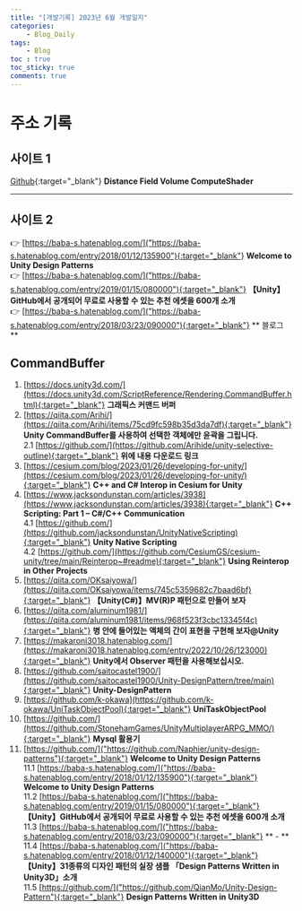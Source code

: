 ```yaml
---
title: "[개발기록] 2023년 6월 개발일지"
categories:
    - Blog_Daily
tags:
    - Blog
toc : true
toc_sticky: true
comments: true
---
```


# 주소 기록

## 사이트 1
[Github](https://github.com/nicoell/AnSim-Swarm-Intelligence){:target="_blank"} **Distance Field Volume ComputeShader**<br>

---

## 사이트 2

👉 [https://baba-s.hatenablog.com/]("https://baba-s.hatenablog.com/entry/2018/01/12/135900"){:target="_blank"} **Welcome to Unity Design Patterns**<br>
👉 [https://baba-s.hatenablog.com/]("https://baba-s.hatenablog.com/entry/2019/01/15/080000"){:target="_blank"} **【Unity】GitHub에서 공개되어 무료로 사용할 수 있는 추천 에셋을 600개 소개**<br>
👉 [https://baba-s.hatenablog.com/]("https://baba-s.hatenablog.com/entry/2018/03/23/090000"){:target="_blank"} ** 블로그 **<br>


## CommandBuffer
1. [https://docs.unity3d.com/](https://docs.unity3d.com/ScriptReference/Rendering.CommandBuffer.html){:target="_blank"} **그래픽스 커맨드 버퍼**<br>
2. [https://qiita.com/Arihi/](https://qiita.com/Arihi/items/75cd9fc598b35d3da7df){:target="_blank"} **Unity CommandBuffer를 사용하여 선택한 객체에만 윤곽을 그립니다.**<br>
  2.1 [https://github.com/](https://github.com/Arihide/unity-selective-outline){:target="_blank"} **위에 내용 다운로드 링크**<br>
3. [https://cesium.com/blog/2023/01/26/developing-for-unity/](https://cesium.com/blog/2023/01/26/developing-for-unity/){:target="_blank"} **C++ and C# Interop in Cesium for Unity**<br>
4. [https://www.jacksondunstan.com/articles/3938](https://www.jacksondunstan.com/articles/3938){:target="_blank"} **C++ Scripting: Part 1 – C#/C++ Communication**<br>
  4.1 [https://github.com/](https://github.com/jacksondunstan/UnityNativeScripting){:target="_blank"} **Unity Native Scripting**<br>
  4.2 [https://github.com/](https://github.com/CesiumGS/cesium-unity/tree/main/Reinterop~#readme){:target="_blank"} **Using Reinterop in Other Projects**<br>
5. [https://qiita.com/OKsaiyowa/](https://qiita.com/OKsaiyowa/items/745c5359682c7baad6bf){:target="_blank"} **【Unity(C#)】MV(R)P 패턴으로 만들어 보자**<br>
6. [https://qiita.com/aluminum1981/](https://qiita.com/aluminum1981/items/968f523f3cbc13345f4c){:target="_blank"} **병 안에 들어있는 액체의 간이 표현을 구현해 보자 ​​@Unity**<br>
7. [https://makaroni3018.hatenablog.com/](https://makaroni3018.hatenablog.com/entry/2022/10/26/123000){:target="_blank"} **Unity에서 Observer 패턴을 사용해보십시오.**<br>
8. [https://github.com/saitocastel1900/](https://github.com/saitocastel1900/Unity-DesignPattern/tree/main){:target="_blank"} **Unity-DesignPattern**<br>
9. [https://github.com/k-okawa](https://github.com/k-okawa/UniTaskObjectPool){:target="_blank"} **UniTaskObjectPool**<br>
10. [https://github.com/](https://github.com/StonehamGames/UnityMultiplayerARPG_MMO/){:target="_blank"} **Mysql 활용기**<br>
11. [https://github.com/]("https://github.com/Naphier/unity-design-patterns"){:target="_blank"} **Welcome to Unity Design Patterns**<br>
  11.1 [https://baba-s.hatenablog.com/]("https://baba-s.hatenablog.com/entry/2018/01/12/135900"){:target="_blank"} **Welcome to Unity Design Patterns**<br>
  11.2 [https://baba-s.hatenablog.com/]("https://baba-s.hatenablog.com/entry/2019/01/15/080000"){:target="_blank"} **【Unity】GitHub에서 공개되어 무료로 사용할 수 있는 추천 에셋을 600개 소개**<br>
  11.3 [https://baba-s.hatenablog.com/]("https://baba-s.hatenablog.com/entry/2018/03/23/090000"){:target="_blank"} ** - **<br>
  11.4 [https://baba-s.hatenablog.com/]("https://baba-s.hatenablog.com/entry/2018/01/12/140000"){:target="_blank"} **【Unity】31종류의 디자인 패턴의 실장 샘플 「Design Patterns Written in Unity3D」소개**<br>
  11.5 [https://github.com/]("https://github.com/QianMo/Unity-Design-Pattern"){:target="_blank"} **Design Patterns Written in Unity3D**<br>